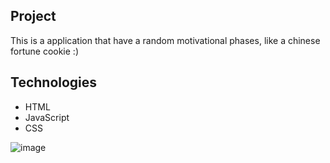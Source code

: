 ## Project
This is a application that have a random motivational phases, like a chinese fortune cookie :)

## Technologies
- HTML
- JavaScript
- CSS

![image](https://github.com/JuliaPnS/FortuneCookie_Rocket/assets/66971019/5f70cf3f-f100-4400-b2cc-7d78beaf634f)
